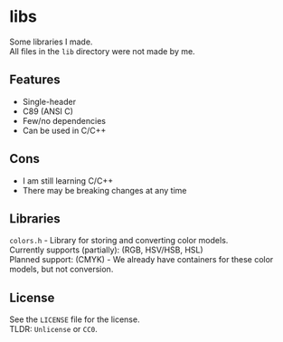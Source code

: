 # libs

Some libraries I made.\
All files in the `lib` directory were not made by me.

## Features

- Single-header
- C89 (ANSI C)
- Few/no dependencies
- Can be used in C/C++

## Cons

- I am still learning C/C++
- There may be breaking changes at any time

## Libraries

`colors.h` - Library for storing and converting color models.\
Currently supports (partially): (RGB, HSV/HSB, HSL)\
Planned support: (CMYK) - We already have containers for these color models, but not conversion.

## License
See the `LICENSE` file for the license.\
TLDR: `Unlicense` or `CC0`.